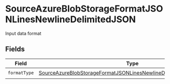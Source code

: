 # SourceAzureBlobStorageFormatJSONLinesNewlineDelimitedJSON

Input data format


## Fields

| Field                                                                                                                                                             | Type                                                                                                                                                              | Required                                                                                                                                                          | Description                                                                                                                                                       |
| ----------------------------------------------------------------------------------------------------------------------------------------------------------------- | ----------------------------------------------------------------------------------------------------------------------------------------------------------------- | ----------------------------------------------------------------------------------------------------------------------------------------------------------------- | ----------------------------------------------------------------------------------------------------------------------------------------------------------------- |
| `formatType`                                                                                                                                                      | [SourceAzureBlobStorageFormatJSONLinesNewlineDelimitedJSONFormatType](../../models/shared/SourceAzureBlobStorageFormatJSONLinesNewlineDelimitedJSONFormatType.md) | :heavy_check_mark:                                                                                                                                                | N/A                                                                                                                                                               |